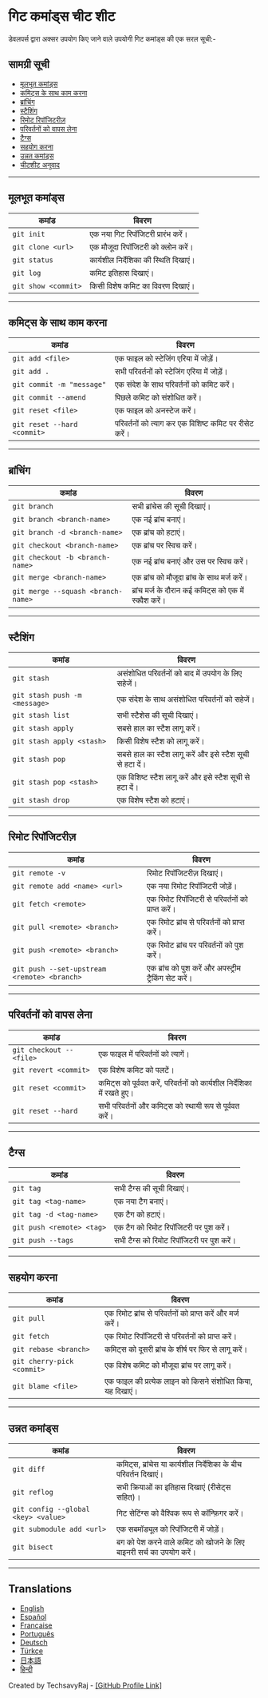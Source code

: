 # गिट कमांड्स चीट शीट

डेवलपर्स द्वारा अक्सर उपयोग किए जाने वाले उपयोगी गिट कमांड्स की एक सरल सूची:-

## सामग्री सूची

- [मूलभूत कमांड्स](#मूलभूत-कमांड्स)
- [कमिट्स के साथ काम करना](#कमिट्स-के-साथ-काम-करना)
- [ब्रांचिंग](#ब्रांचिंग)
- [स्टैशिंग](#स्टैशिंग)
- [रिमोट रिपॉजिटरीज़](#रिमोट-रिपॉजिटरीज़)
- [परिवर्तनों को वापस लेना](#परिवर्तनों-को-वापस-लेना)
- [टैग्स](#टैग्स)
- [सहयोग करना](#सहयोग-करना)
- [उन्नत कमांड्स](#उन्नत-कमांड्स)
- [चीटशीट अनुवाद](#translations)

---

## मूलभूत कमांड्स

| कमांड               | विवरण                                   |
|---------------------|-----------------------------------------|
| `git init`          | एक नया गिट रिपॉजिटरी प्रारंभ करें।      |
| `git clone <url>`   | एक मौजूदा रिपॉजिटरी को क्लोन करें।     |
| `git status`        | कार्यशील निर्देशिका की स्थिति दिखाएं।  |
| `git log`           | कमिट इतिहास दिखाएं।                    |
| `git show <commit>` | किसी विशेष कमिट का विवरण दिखाएं।       |

---

## कमिट्स के साथ काम करना

| कमांड                        | विवरण                                   |
|------------------------------|-----------------------------------------|
| `git add <file>`             | एक फाइल को स्टेजिंग एरिया में जोड़ें।  |
| `git add .`                  | सभी परिवर्तनों को स्टेजिंग एरिया में जोड़ें।|
| `git commit -m "message"`    | एक संदेश के साथ परिवर्तनों को कमिट करें।|
| `git commit --amend`         | पिछले कमिट को संशोधित करें।            |
| `git reset <file>`           | एक फाइल को अनस्टेज करें।               |
| `git reset --hard <commit>`  | परिवर्तनों को त्याग कर एक विशिष्ट कमिट पर रीसेट करें।|

---

## ब्रांचिंग

| कमांड                         | विवरण                                 |
|-------------------------------|---------------------------------------|
| `git branch`                  | सभी ब्रांचेस की सूची दिखाएं।           |
| `git branch <branch-name>`    | एक नई ब्रांच बनाएं।                   |
| `git branch -d <branch-name>` | एक ब्रांच को हटाएं।                   |
| `git checkout <branch-name>`  | एक ब्रांच पर स्विच करें।              |
| `git checkout -b <branch-name>`| एक नई ब्रांच बनाएं और उस पर स्विच करें।|
| `git merge <branch-name>`     | एक ब्रांच को मौजूदा ब्रांच के साथ मर्ज करें।|
| `git merge --squash <branch-name>`| ब्रांच मर्ज के दौरान कई कमिट्स को एक में स्क्वैश करें।|

---

## स्टैशिंग

| कमांड                     | विवरण                                    |
|---------------------------|------------------------------------------|
| `git stash`               | असंशोधित परिवर्तनों को बाद में उपयोग के लिए सहेजें।|
| `git stash push -m <message>`| एक संदेश के साथ असंशोधित परिवर्तनों को सहेजें।|
| `git stash list`          | सभी स्टैशेस की सूची दिखाएं।              |
| `git stash apply`         | सबसे हाल का स्टैश लागू करें।            |
| `git stash apply <stash>` | किसी विशेष स्टैश को लागू करें।          |
| `git stash pop`          | सबसे हाल का स्टैश लागू करें और इसे स्टैश सूची से हटा दें। |
| `git stash pop <stash>`  | एक विशिष्ट स्टैश लागू करें और इसे स्टैश सूची से हटा दें। |
| `git stash drop`          | एक विशेष स्टैश को हटाएं।                |

---

## रिमोट रिपॉजिटरीज़

| कमांड                                    | विवरण                                    |
|------------------------------------------|------------------------------------------|
| `git remote -v`                          | रिमोट रिपॉजिटरीज़ दिखाएं।               |
| `git remote add <name> <url>`            | एक नया रिमोट रिपॉजिटरी जोड़ें।         |
| `git fetch <remote>`                     | एक रिमोट रिपॉजिटरी से परिवर्तनों को प्राप्त करें।|
| `git pull <remote> <branch>`             | एक रिमोट ब्रांच से परिवर्तनों को प्राप्त करें।|
| `git push <remote> <branch>`             | एक रिमोट ब्रांच पर परिवर्तनों को पुश करें।|
| `git push --set-upstream <remote> <branch>`| एक ब्रांच को पुश करें और अपस्ट्रीम ट्रैकिंग सेट करें।|

---

## परिवर्तनों को वापस लेना

| कमांड                        | विवरण                                    |
|------------------------------|------------------------------------------|
| `git checkout -- <file>`     | एक फाइल में परिवर्तनों को त्यागें।       |
| `git revert <commit>`        | एक विशेष कमिट को पलटें।                  |
| `git reset <commit>`         | कमिट्स को पूर्ववत करें, परिवर्तनों को कार्यशील निर्देशिका में रखते हुए।|
| `git reset --hard`           | सभी परिवर्तनों और कमिट्स को स्थायी रूप से पूर्ववत करें।|

---

## टैग्स

| कमांड                      | विवरण                                   |
|----------------------------|-----------------------------------------|
| `git tag`                  | सभी टैग्स की सूची दिखाएं।               |
| `git tag <tag-name>`       | एक नया टैग बनाएं।                      |
| `git tag -d <tag-name>`    | एक टैग को हटाएं।                       |
| `git push <remote> <tag>`  | एक टैग को रिमोट रिपॉजिटरी पर पुश करें। |
| `git push --tags`          | सभी टैग्स को रिमोट रिपॉजिटरी पर पुश करें।|

---

## सहयोग करना

| कमांड                              | विवरण                                    |
|------------------------------------|------------------------------------------|
| `git pull`                         | एक रिमोट ब्रांच से परिवर्तनों को प्राप्त करें और मर्ज करें।|
| `git fetch`                        | एक रिमोट रिपॉजिटरी से परिवर्तनों को प्राप्त करें।|
| `git rebase <branch>`              | कमिट्स को दूसरी ब्रांच के शीर्ष पर फिर से लागू करें।|
| `git cherry-pick <commit>`         | एक विशेष कमिट को मौजूदा ब्रांच पर लागू करें।|
| `git blame <file>`                 | एक फाइल की प्रत्येक लाइन को किसने संशोधित किया, यह दिखाएं।|

---

## उन्नत कमांड्स

| कमांड                        | विवरण                                    |
|------------------------------|------------------------------------------|
| `git diff`                   | कमिट्स, ब्रांचेस या कार्यशील निर्देशिका के बीच परिवर्तन दिखाएं।|
| `git reflog`                 | सभी क्रियाओं का इतिहास दिखाएं (रीसेट्स सहित)।|
| `git config --global <key> <value>`| गिट सेटिंग्स को वैश्विक रूप से कॉन्फ़िगर करें।|
| `git submodule add <url>`    | एक सबमॉड्यूल को रिपॉजिटरी में जोड़ें।   |
| `git bisect`                 | बग को पेश करने वाले कमिट को खोजने के लिए बाइनरी सर्च का उपयोग करें।|

---

## Translations

- [English](README.md)
- [Español](README.es.md)
- [Française](README.fr.md)
- [Português](README.pt.md)
- [Deutsch](README.de.md)
- [Türkçe](README.tr.md)
- [日本語](README.jp.md)
- [हिन्दी](README.hi.md)

Created by TechsavyRaj - [[GitHub Profile Link]](https://github.com/TechsavyRaj)
